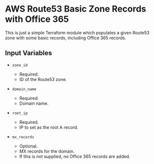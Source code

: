# AWS Route53 Basic Zone Records with Office 365

This is just a simple Terraform module which populates a given Route53 zone with
some basic records, including Office 365 records.

## Input Variables

- `zone_id`
    - Required.
    - ID of the Route53 zone.

- `domain_name`
    - Required.
    - Domain name.

- `root_ip`
    - Required.
    - IP to set as the root A record.

- `mx_records`
    - Optional.
    - MX records for the domain.
    - If this is not supplied, no Office 365 records are added.
